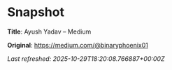 # Snapshot

**Title**: Ayush Yadav – Medium

**Original**: <https://medium.com/@binaryphoenix01>

_Last refreshed: 2025-10-29T18:20:08.766887+00:00Z_
